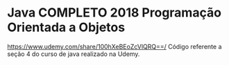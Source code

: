 # Java COMPLETO 2018 Programação Orientada a Objetos
https://www.udemy.com/share/100hXeBEoZcVlQRQ==/
Código referente a seção 4 do curso de java realizado na Udemy.

